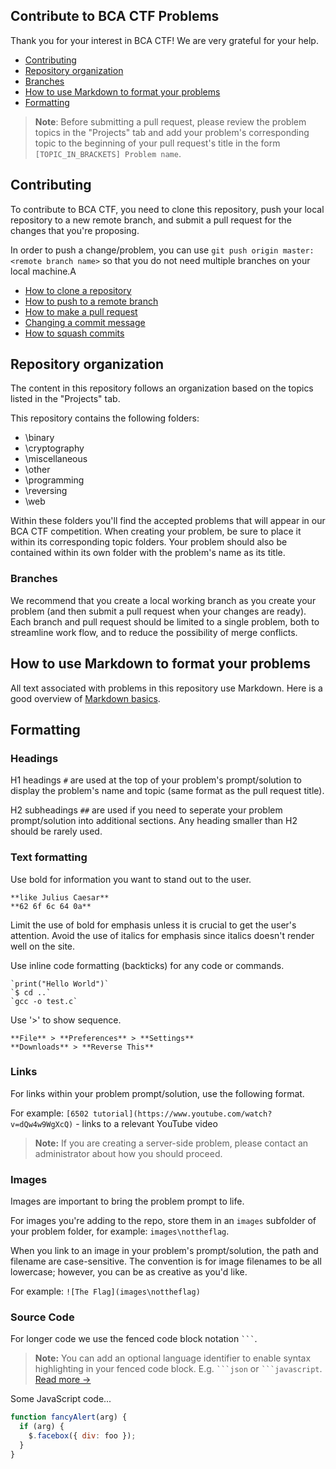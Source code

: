 ## Contribute to BCA CTF Problems

Thank you for your interest in BCA CTF!  We are very grateful for your help.

* [Contributing](#contributing)
* [Repository organization](#repository-organization)
* [Branches](#branches)
* [How to use Markdown to format your problems](#how-to-use-markdown-to-format-your-problems)
* [Formatting](#formatting)

>**Note**: Before submitting a pull request, please review the problem topics in the "Projects" tab and add your problem's corresponding topic to the beginning of your pull request's title in the form `[TOPIC_IN_BRACKETS] Problem name`.

## Contributing

To contribute to BCA CTF, you need to clone this repository, push your local repository to a new remote branch, and submit a pull request for the changes that you're proposing.

In order to push a change/problem, you can use `git push origin master:<remote branch name>` so that you do not need multiple branches on your local machine.A

* [How to clone a repository](https://help.github.com/articles/cloning-a-repository/)
* [How to push to a remote branch](https://help.github.com/articles/pushing-to-a-remote/)
* [How to make a pull request](https://help.github.com/articles/creating-a-pull-request/)
* [Changing a commit message](https://help.github.com/articles/changing-a-commit-message/)
* [How to squash commits](https://help.github.com/articles/about-pull-request-merges/)

## Repository organization

The content in this repository follows an organization based on the topics listed in the "Projects" tab.

This repository contains the following folders:

* \binary
* \cryptography
* \miscellaneous
* \other
* \programming
* \reversing
* \web

Within these folders you'll find the accepted problems that will appear in our BCA CTF competition.  When creating your problem, be sure to place it within its corresponding topic folders.  Your problem should also be contained within its own folder with the problem's name as its title.  

### Branches

We recommend that you create a local working branch as you create your problem (and then submit a pull request when your changes are ready). Each branch and pull request should be limited to a single problem, both to streamline work flow, and to reduce the possibility of merge conflicts.

## How to use Markdown to format your problems

All text associated with problems in this repository use Markdown.  Here is a good overview of [Markdown basics](https://help.github.com/articles/markdown-basics/).

## Formatting

### Headings

H1 headings `#` are used at the top of your problem's prompt/solution to display the problem's name and topic (same format as the pull request title).

H2 subheadings `##` are used if you need to seperate your problem prompt/solution into additional sections.  Any heading smaller than H2 should be rarely used.

### Text formatting

Use bold for information you want to stand out to the user.

    **like Julius Caesar**
    **62 6f 6c 64 0a**

Limit the use of bold for emphasis unless it is crucial to get the user's attention. Avoid the use of italics for emphasis since italics doesn't render well on the site.

Use inline code formatting (backticks) for any code or commands.

    `print("Hello World")`
    `$ cd ..`
    `gcc -o test.c`

Use '>' to show sequence.

    **File** > **Preferences** > **Settings**
    **Downloads** > **Reverse This**

### Links

For links within your problem prompt/solution, use the following format.

For example: `[6502 tutorial](https://www.youtube.com/watch?v=dQw4w9WgXcQ)` - links to a relevant YouTube video

>**Note:** If you are creating a server-side problem, please contact an administrator about how you should proceed.

### Images

Images are important to bring the problem prompt to life.

For images you're adding to the repo, store them in an `images` subfolder of your problem folder, for example: `images\nottheflag`.

When you link to an image in your problem's prompt/solution, the path and filename are case-sensitive.  The convention is for image filenames to be all lowercase; however, you can be as creative as you'd like.

For example: `![The Flag](images\nottheflag)`

### Source Code

For longer code we use the fenced code block notation ```` ``` ````.

>**Note:** You can add an optional language identifier to enable syntax highlighting in your fenced code block. E.g. ```` ```json ```` or ```` ```javascript ````. [Read more →](https://help.github.com/articles/creating-and-highlighting-code-blocks/#syntax-highlighting)

Some JavaScript code...

```javascript
function fancyAlert(arg) {
  if (arg) {
    $.facebox({ div: foo });
  }
}
```
